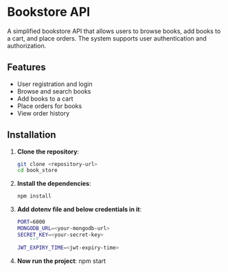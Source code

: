 # Bookstore API

A simplified bookstore API that allows users to browse books, add books to a cart, and place orders. The system supports user authentication and authorization.

## Features

- User registration and login
- Browse and search books
- Add books to a cart
- Place orders for books
- View order history

## Installation

1. **Clone the repository**:

   ```bash
   git clone <repository-url>
   cd book_store

   ```

2. **Install the dependencies**:
   
    ```bash
   npm install
    ```

4. **Add dotenv file and below credentials in it**:
      
    ```bash
   PORT=6000
   MONGODB_URL=<your-mongodb-url>
   SECRET_KEY=<your-secret-key>
        ```
   JWT_EXPIRY_TIME=<jwt-expiry-time>

6. **Now run the project**:
   npm start
